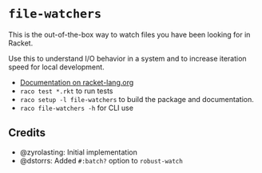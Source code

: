 # `file-watchers`

This is the out-of-the-box way to watch files you have been looking for in Racket.

Use this to understand I/O behavior in a system and to increase iteration speed for local development.

* [Documentation on racket-lang.org](https://docs.racket-lang.org/file-watchers/index.html?q=file-watchers)
* `raco test *.rkt` to run tests
* `raco setup -l file-watchers` to build the package and documentation.
* `raco file-watchers -h` for CLI use

## Credits

* @zyrolasting: Initial implementation
* @dstorrs: Added `#:batch?` option to `robust-watch`
